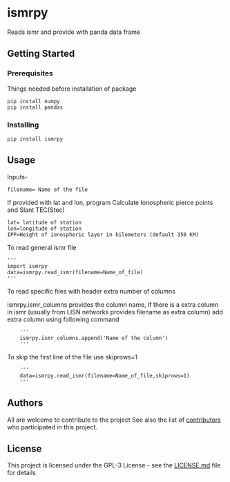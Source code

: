 # ismrpy

Reads ismr and provide with panda data frame

## Getting Started
### Prerequisites

Things needed before installation of package
```
pip install numpy
pip install pandas
```

### Installing

```
pip install ismrpy
```


## Usage
Inputs-

    filename= Name of the file
If provided with lat and lon, program  Calculate Ionospheric pierce points and Slant TEC(Stec)

    lat= latitude of station
    lon=longitude of station
    IPP=Height of ionospheric layer in kilometers (default 350 KM)

To read general ismr file
    
    '''
    import ismrpy
    data=ismrpy.read_ismr(filename=Name_of_file)
    '''
To read specific files with header extra number of columns

ismrpy.ismr_columns provides the column name, if there is a extra column in ismr (usually from LISN networks provides filename as extra column) add extra column using following command
        
        '''
        ismrpy.ismr_columns.append('Name of the column')
        '''
To skip the first line of the file use skiprows=1
        
        '''
        data=ismrpy.read_ismr(filename=Name_of_file,skiprows=1)
        '''
## Authors

All are welcome to contribute to the project
See also the list of [contributors](https://github.com/your/project/contributors) who participated in this project.

## License

This project is licensed under the GPL-3 License - see the [LICENSE.md](LICENSE.md) file for details
